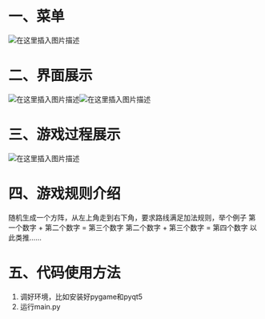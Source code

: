 ﻿# 一、菜单
![在这里插入图片描述](https://img-blog.csdnimg.cn/20191231120820338.png?x-oss-process=image/watermark,type_ZmFuZ3poZW5naGVpdGk,shadow_10,text_aHR0cHM6Ly9ibG9nLmNzZG4ubmV0L3FxXzQxODA1NTEx,size_16,color_FFFFFF,t_70)
# 二、界面展示
![在这里插入图片描述](https://img-blog.csdnimg.cn/20191231120945346.png?x-oss-process=image/watermark,type_ZmFuZ3poZW5naGVpdGk,shadow_10,text_aHR0cHM6Ly9ibG9nLmNzZG4ubmV0L3FxXzQxODA1NTEx,size_16,color_FFFFFF,t_70)![在这里插入图片描述](https://img-blog.csdnimg.cn/20191231120956928.png?x-oss-process=image/watermark,type_ZmFuZ3poZW5naGVpdGk,shadow_10,text_aHR0cHM6Ly9ibG9nLmNzZG4ubmV0L3FxXzQxODA1NTEx,size_16,color_FFFFFF,t_70)
# 三、游戏过程展示
![在这里插入图片描述](https://img-blog.csdnimg.cn/20191231121011177.png?x-oss-process=image/watermark,type_ZmFuZ3poZW5naGVpdGk,shadow_10,text_aHR0cHM6Ly9ibG9nLmNzZG4ubmV0L3FxXzQxODA1NTEx,size_16,color_FFFFFF,t_70)
# 四、游戏规则介绍
随机生成一个方阵，从左上角走到右下角，要求路线满足加法规则，举个例子
第一个数字 + 第二个数字 = 第三个数字
第二个数字 + 第三个数字 = 第四个数字
以此类推……
# 五、代码使用方法
1. 调好环境，比如安装好pygame和pyqt5
2. 运行main.py


